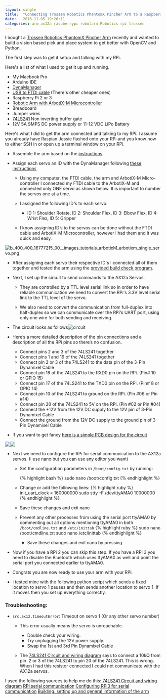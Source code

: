 ```yaml
---
layout: single
title:  "Connecting Trossen Robotics PhantomX Pincher Arm to a Raspberry Pi"
date:   2016-11-05 19:26:11
categories: arm ax12a raspberrypi robotarm Robotics rpi trossen
---
```


I bought a [Trossen Robotics PhantomX Pincher Arm](http://www.trossenrobotics.com/p/PhantomX-Pincher-Robot-Arm.aspx) recently and wanted to build a vision based pick and place system to get better with OpenCV and Python.

The first step was to get it setup and talking with my RPi.

Here's a list of what I used to get it up and running.
    
  * My Macbook Pro
  * Arduino IDE
  * [DynaManager](https://github.com/Interbotix/dynaManager/releases)
  * [USB to FTDI cable](http://www.trossenrobotics.com/store/p/6406-FTDI-Cable-5V.aspx) (There's other cheaper ones)
  * Raspberry Pi 2 or 3
  * [Robotic Arm with ArbotiX-M Microcontroller](http://www.trossenrobotics.com/p/PhantomX-Pincher-Robot-Arm.aspx)
  * Breadboard
  * Jumper wires
  * [74LS241](http://www.uni-kl.de/elektronik-lager/417791) Non inverting buffer gate
  * 12V 5A SMPS DC power supply or 11-12 VDC LiPo Battery

Here's what I did to get the arm connected and talking to my RPi. I assume you already have Raspian Jessie flashed onto your RPi and you know how to either SSH in or open up a terminal window on your RPi.

  * Assemble the arm based on the [instructions](http://learn.trossenrobotics.com/16-interbotix/robot-arms/pincher-robot-arm/163-phantomx-pincher-robot-arm-assembly-guide.html).
    
  * Assign each servo an ID with the DynaManager following [these instructions](http://learn.trossenrobotics.com/index.php/getting-started-with-the-arbotix/1-using-the-tr-dynamixel-servo-tool#&panel1-1)
    
    * Using my computer, the FTDI cable, the arm and ArbotiX-M Micro-controller I connected my FTDI cable to the ArbotiX-M and connected only ONE servo as shown below. It is important to number the servos one at a time.
    
    * I assigned the following ID's to each servo:
    
      * ID 1: Shoulder Rotate, ID 2: Shoulder Flex, ID 3: Elbow Flex, ID 4: Wrist Flex, ID 5: Gripper

    * I know assigning ID’s to the servos can be done without the FTDI cable and ArbotiX-M Microcontroller, however I had them and it was quick and easy.

![b_400_400_16777215_00__images_tutorials_arbotixM_arbotixm_single_servo.png](http://learn.trossenrobotics.com/cache/multithumb_thumbs/b_400_400_16777215_00__images_tutorials_arbotixM_arbotixm_single_servo.png)

  * After assigning each servo their respective ID's I connected all of them together and tested the arm using the [provided build check program](http://learn.trossenrobotics.com/interbotix/robot-arms/16-phantomx-pincher-robot-arm/25-phantomx-pincher-robot-arm-build-check).
    
  * Next, I set up the circuit to send commands to the AX12a Servos.
    
    * They are controlled by a TTL level serial link so in order to have reliable communication we need to convert the RPi's 3.3V level serial link to the TTL level of the servo.
    
    * We also need to convert the communication from full-duplex into half-duplex so we can communicate over the RPi's UART port, using only one wire for both sending and receiving.

  * The circuit looks as follows![circuit](https://nickzanobini.files.wordpress.com/2016/11/circuit.png)
    
  * Here’s a more detailed description of the pin connections and a description of all the RPi pins so there’s no confusion.
    
    * Connect pins 2 and 3 of the 74LS241 together
    * Connect pins 1 and 19 of the 74LS241 together
    * Connect pin 2 or 3 of the 74LS241 to the data pin of the 3-Pin Dynamixel Cable
    * Connect pin 18 of the 74LS241 to the RXD0 pin on the RPi. (Pin# 10 or GPIO 15)
    * Connect pin 17 of the 74LS241 to the TXD0 pin on the RPi. (Pin# 8 or GPIO 14)
    * Connect pin 10 of the 74LS241 to ground on the RPi. (Pin #06 or Pin #14)
    * Connect pin 20 of the 74LS241 to 5V on the RPi. (Pin #02 or Pin #04)
    * Connect the +12V from the 12V DC supply to the 12V pin of 3-Pin Dynamixel Cable
    * Connect the ground from the 12V DC supply to the ground pin of 3-Pin Dynamixel Cable
    
  * If you want to get fancy [here is a simple PCB design for the circuit](https://circuits.io/circuits/267189-ax-12-driver-for-raspberry-pi/)

![](http://nickzanobini.files.wordpress.com/2016/11/img_0525.png)![](http://nickzanobini.files.wordpress.com/2016/11/2.png)
    
  * Next we need to configure the RPi for serial communication to the AX12a servos. (I use nano but you can use any editor you want)

    * Set the configuration parameters in `/boot/config.txt` by running:
      
      {% highlight bash %}
      sudo nano /boot/config.txt
      {% endhighlight %}
        
    * Change or add the following lines:
      {% highlight ruby %}
      init_uart_clock = 160000000
      sudo stty -F /dev/ttyAMA0 10000000
      {% endhighlight %}  
    * Save these changes and exit nano
    * Prevent any other processes from using the serial port ttyAMA0 by commenting out all options mentioning ttyAMA0 in both `/boot/cmdline.txt` and `/etc/inittab`
      {% highlight ruby %}
      sudo nano /boot/cmdline.txt
      sudo nano /etc/inittab
      {% endhighlight %}  

      * Save these changes and exit nano by pressing
    
  * Now if you have a RPi 2 you can skip this step. If you have a RPi 3 you need to disable the Bluetooth which uses ttyAMA0 as well and point the serial port you connected earlier to ttyAMA0.
  * Congrats you are now ready to use your arm with your RPi.
  * I tested mine with the following python script which sends a fixed location to servo 1 pauses and then sends another location to servo 1. If it moves then you set up everything correctly.

### Troubleshooting:

  * `src.ax12.timeoutError`: Timeout on servo 1 (Or any other servo number)
    * This error usually means the servo is unreachable.
      * Double check your wiring.
      * Try unplugging the 12V power supply.
      * Swap the 1st and 3rd Pin Dynamixel Cable
    
    * The [74LS241 Circuit and wiring diagram](http://www.instructables.com/id/How-to-drive-Dynamixel-AX-12A-servos-with-a-Raspbe/) says to connect a 10kΩ from pin  2 or 3 of the 74LS241 to pin 20 of the 74LS241. This is wrong. When I had this resistor connected I could not communicate with the AX12a servos.


I used the following sources to help me do this:
[74LS241 Circuit and wiring diagram](http://www.instructables.com/id/How-to-drive-Dynamixel-AX-12A-servos-with-a-Raspbe/)
[RPi serial communication](http://www.oppedijk.com/robotics/control-dynamixel-with-raspberrypi)
[Configuring RPi3 for serial communication](http://raspberrypi.stackexchange.com/questions/45570/how-do-i-make-serial-work-on-the-raspberry-pi3)
[Building, setting up and general information of the arm](http://www.trossenrobotics.com/p/PhantomX-Pincher-Robot-Arm.aspx)
